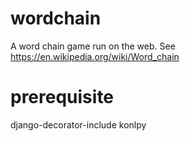 # wordchain
A word chain game run on the web. See https://en.wikipedia.org/wiki/Word_chain

# prerequisite
django-decorator-include
konlpy
